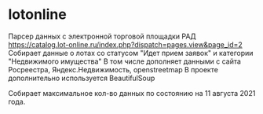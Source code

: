 # lotonline
Парсер данных с электронной торговой площадки РАД https://catalog.lot-online.ru/index.php?dispatch=pages.view&page_id=2
Собирает данные о лотах со статусом "Идет прием заявок" и категории "Недвижимого имущества"
В том числе дополняет данными с сайта Росреестра, Яндекс.Недвижимость, openstreetmap
В проекте дополнительно используется BeautifulSoup

Собирает максимальное кол-во данных по состоянию на 11 августа 2021 года.
